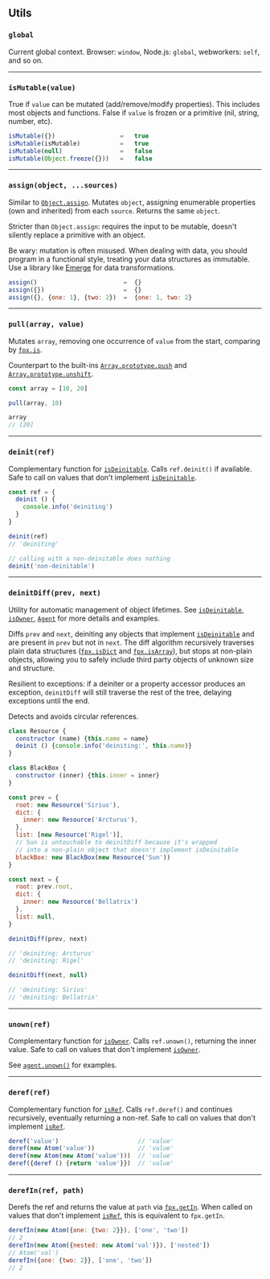 ## Utils

### `global`

Current global context. Browser: `window`, Node.js: `global`, webworkers: `self`, and so on.

---

### `isMutable(value)`

True if `value` can be mutated (add/remove/modify properties). This includes
most objects and functions. False if `value` is frozen or a primitive (nil,
string, number, etc).

```js
isMutable({})                  =   true
isMutable(isMutable)           =   true
isMutable(null)                =   false
isMutable(Object.freeze({}))   =   false
```

---

### `assign(object, ...sources)`

Similar to [`Object.assign`](https://developer.mozilla.org/en-US/docs/Web/JavaScript/Reference/Global_Objects/Object/assign). Mutates `object`, assigning enumerable properties (own and inherited) from each `source`. Returns the same `object`.

Stricter than `Object.assign`: requires the input to be mutable, doesn't silently replace a primitive with an object.

Be wary: mutation is often misused. When dealing with data, you should program
in a functional style, treating your data structures as immutable. Use a library
like [Emerge](https://github.com/Mitranim/emerge) for data transformations.

```js
assign()                        =  {}
assign({})                      =  {}
assign({}, {one: 1}, {two: 2})  =  {one: 1, two: 2}
```

---

### `pull(array, value)`

Mutates `array`, removing one occurrence of `value` from the start, comparing by [`fpx.is`](https://mitranim.com/fpx/#-is-one-other-).

Counterpart to the built-ins [`Array.prototype.push`](https://developer.mozilla.org/en-US/docs/Web/JavaScript/Reference/Global_Objects/Array/push) and [`Array.prototype.unshift`](https://developer.mozilla.org/en-US/docs/Web/JavaScript/Reference/Global_Objects/Array/unshift).

```js
const array = [10, 20]

pull(array, 10)

array
// [20]
```

---

### `deinit(ref)`

Complementary function for [`isDeinitable`](#-isdeinitable-value-). Calls
`ref.deinit()` if available. Safe to call on values that don't implement
[`isDeinitable`](#-isdeinitable-value-).

```js
const ref = {
  deinit () {
    console.info('deiniting')
  }
}

deinit(ref)
// 'deiniting'

// calling with a non-deinitable does nothing
deinit('non-deinitable')
```

---

### `deinitDiff(prev, next)`

Utility for automatic management of object lifetimes. See
[`isDeinitable`](#-isdeinitable-value-), [`isOwner`](#-isowner-value-),
[`Agent`](#-agent-value-) for more details and examples.

Diffs `prev` and `next`, deiniting any objects that implement
[`isDeinitable`](#-isdeinitable-value-) and are present in `prev` but not in
`next`. The diff algorithm recursively traverses plain data structures
([`fpx.isDict`](https://mitranim.com/fpx/#-isdict-value-) and
[`fpx.isArray`](https://mitranim.com/fpx/#-isarray-value-)), but stops at
non-plain objects, allowing you to safely include third party objects of unknown
size and structure.

Resilient to exceptions: if a deiniter or a property accessor produces an
exception, `deinitDiff` will still traverse the rest of the tree, delaying
exceptions until the end.

Detects and avoids circular references.

```js
class Resource {
  constructor (name) {this.name = name}
  deinit () {console.info('deiniting:', this.name)}
}

class BlackBox {
  constructor (inner) {this.inner = inner}
}

const prev = {
  root: new Resource('Sirius'),
  dict: {
    inner: new Resource('Arcturus'),
  },
  list: [new Resource('Rigel')],
  // Sun is untouchable to deinitDiff because it's wrapped
  // into a non-plain object that doesn't implement isDeinitable
  blackBox: new BlackBox(new Resource('Sun'))
}

const next = {
  root: prev.root,
  dict: {
    inner: new Resource('Bellatrix')
  },
  list: null,
}

deinitDiff(prev, next)

// 'deiniting: Arcturus'
// 'deiniting: Rigel'

deinitDiff(next, null)

// 'deiniting: Sirius'
// 'deiniting: Bellatrix'
```

---

### `unown(ref)`

Complementary function for [`isOwner`](#-isowner-value-). Calls `ref.unown()`,
returning the inner value. Safe to call on values that don't implement
[`isOwner`](#-isowner-value-).

See [`agent.unown()`](#-agent-unown-) for examples.

---

### `deref(ref)`

Complementary function for [`isRef`](#-isref-value-). Calls `ref.deref()` and
continues recursively, eventually returning a non-ref. Safe to call on values
that don't implement [`isRef`](#-isref-value-).

```js
deref('value')                      // 'value'
deref(new Atom('value'))            // 'value'
deref(new Atom(new Atom('value')))  // 'value'
deref({deref () {return 'value'}})  // 'value'
```

---

### `derefIn(ref, path)`

Derefs the ref and returns the value at `path` via [`fpx.getIn`](https://mitranim.com/fpx/#-getin-value-path-). When called on values that don't implement [`isRef`](#-isref-value-), this is equivalent to `fpx.getIn`.

```js
derefIn(new Atom({one: {two: 2}}), ['one', 'two'])
// 2
derefIn(new Atom({nested: new Atom('val')}), ['nested'])
// Atom('val')
derefIn({one: {two: 2}}, ['one', 'two'])
// 2
```
